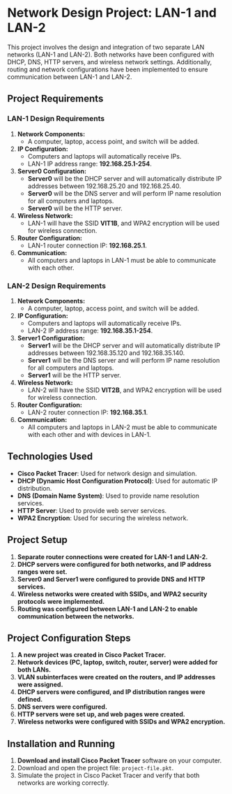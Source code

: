 # Network Design Project: LAN-1 and LAN-2

This project involves the design and integration of two separate LAN networks (LAN-1 and LAN-2). Both networks have been configured with DHCP, DNS, HTTP servers, and wireless network settings. Additionally, routing and network configurations have been implemented to ensure communication between LAN-1 and LAN-2.

## Project Requirements

### **LAN-1 Design Requirements**
1. **Network Components:**
   - A computer, laptop, access point, and switch will be added.
2. **IP Configuration:**
   - Computers and laptops will automatically receive IPs.
   - LAN-1 IP address range: **192.168.25.1-254**.
3. **Server0 Configuration:**
   - **Server0** will be the DHCP server and will automatically distribute IP addresses between 192.168.25.20 and 192.168.25.40.
   - **Server0** will be the DNS server and will perform IP name resolution for all computers and laptops.
   - **Server0** will be the HTTP server.
4. **Wireless Network:**
   - LAN-1 will have the SSID **VIT1B**, and WPA2 encryption will be used for wireless connection.
5. **Router Configuration:**
   - LAN-1 router connection IP: **192.168.25.1**.
6. **Communication:**
   - All computers and laptops in LAN-1 must be able to communicate with each other.

### **LAN-2 Design Requirements**
1. **Network Components:**
   - A computer, laptop, access point, and switch will be added.
2. **IP Configuration:**
   - Computers and laptops will automatically receive IPs.
   - LAN-2 IP address range: **192.168.35.1-254**.
3. **Server1 Configuration:**
   - **Server1** will be the DHCP server and will automatically distribute IP addresses between 192.168.35.120 and 192.168.35.140.
   - **Server1** will be the DNS server and will perform IP name resolution for all computers and laptops.
   - **Server1** will be the HTTP server.
4. **Wireless Network:**
   - LAN-2 will have the SSID **VIT2B**, and WPA2 encryption will be used for wireless connection.
5. **Router Configuration:**
   - LAN-2 router connection IP: **192.168.35.1**.
6. **Communication:**
   - All computers and laptops in LAN-2 must be able to communicate with each other and with devices in LAN-1.

## Technologies Used
- **Cisco Packet Tracer**: Used for network design and simulation.
- **DHCP (Dynamic Host Configuration Protocol)**: Used for automatic IP distribution.
- **DNS (Domain Name System)**: Used to provide name resolution services.
- **HTTP Server**: Used to provide web server services.
- **WPA2 Encryption**: Used for securing the wireless network.

## Project Setup
1. **Separate router connections were created for LAN-1 and LAN-2.**
2. **DHCP servers were configured for both networks, and IP address ranges were set.**
3. **Server0 and Server1 were configured to provide DNS and HTTP services.**
4. **Wireless networks were created with SSIDs, and WPA2 security protocols were implemented.**
5. **Routing was configured between LAN-1 and LAN-2 to enable communication between the networks.**

## Project Configuration Steps
1. **A new project was created in Cisco Packet Tracer.**
2. **Network devices (PC, laptop, switch, router, server) were added for both LANs.**
3. **VLAN subinterfaces were created on the routers, and IP addresses were assigned.**
4. **DHCP servers were configured, and IP distribution ranges were defined.**
5. **DNS servers were configured.**
6. **HTTP servers were set up, and web pages were created.**
7. **Wireless networks were configured with SSIDs and WPA2 encryption.**

## Installation and Running
1. **Download and install Cisco Packet Tracer** software on your computer.
2. Download and open the project file: `project-file.pkt`.
3. Simulate the project in Cisco Packet Tracer and verify that both networks are working correctly.

